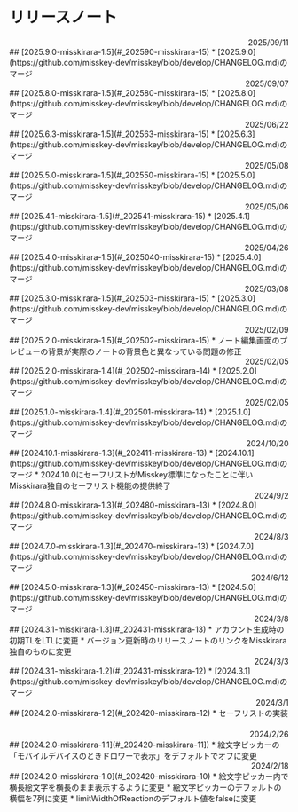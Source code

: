 # リリースノート

<div style="text-align: right;">2025/09/11</div> 
## [2025.9.0-misskirara-1.5](#_202590-misskirara-15)   
* [2025.9.0](https://github.com/misskey-dev/misskey/blob/develop/CHANGELOG.md)のマージ

<div style="text-align: right;">2025/09/07</div> 
## [2025.8.0-misskirara-1.5](#_202580-misskirara-15)   
* [2025.8.0](https://github.com/misskey-dev/misskey/blob/develop/CHANGELOG.md)のマージ

<div style="text-align: right;">2025/06/22</div> 
## [2025.6.3-misskirara-1.5](#_202563-misskirara-15)   
* [2025.6.3](https://github.com/misskey-dev/misskey/blob/develop/CHANGELOG.md)のマージ

<div style="text-align: right;">2025/05/08</div> 
## [2025.5.0-misskirara-1.5](#_202550-misskirara-15)   
* [2025.5.0](https://github.com/misskey-dev/misskey/blob/develop/CHANGELOG.md)のマージ

<div style="text-align: right;">2025/05/06</div> 
## [2025.4.1-misskirara-1.5](#_202541-misskirara-15)   
* [2025.4.1](https://github.com/misskey-dev/misskey/blob/develop/CHANGELOG.md)のマージ

<div style="text-align: right;">2025/04/26</div> 
## [2025.4.0-misskirara-1.5](#_2025040-misskirara-15)   
* [2025.4.0](https://github.com/misskey-dev/misskey/blob/develop/CHANGELOG.md)のマージ

<div style="text-align: right;">2025/03/08</div> 
## [2025.3.0-misskirara-1.5](#_202503-misskirara-15)   
* [2025.3.0](https://github.com/misskey-dev/misskey/blob/develop/CHANGELOG.md)のマージ

<div style="text-align: right;">2025/02/09</div> 
## [2025.2.0-misskirara-1.5](#_202502-misskirara-15)   
* ノート編集画面のプレビューの背景が実際のノートの背景色と異なっている問題の修正   

<div style="text-align: right;">2025/02/05</div> 
## [2025.2.0-misskirara-1.4](#_202502-misskirara-14)   
* [2025.2.0](https://github.com/misskey-dev/misskey/blob/develop/CHANGELOG.md)のマージ

<div style="text-align: right;">2025/02/05</div> 
## [2025.1.0-misskirara-1.4](#_202501-misskirara-14)   
* [2025.1.0](https://github.com/misskey-dev/misskey/blob/develop/CHANGELOG.md)のマージ

<div style="text-align: right;">2024/10/20</div> 
## [2024.10.1-misskirara-1.3](#_202411-misskirara-13)   
* [2024.10.1](https://github.com/misskey-dev/misskey/blob/develop/CHANGELOG.md)のマージ
* 2024.10.0にセーフリストがMisskey標準になったことに伴いMisskirara独自のセーフリスト機能の提供終了   

<div style="text-align: right;">2024/9/2</div> 
## [2024.8.0-misskirara-1.3](#_202480-misskirara-13)   
* [2024.8.0](https://github.com/misskey-dev/misskey/blob/develop/CHANGELOG.md)のマージ

<div style="text-align: right;">2024/8/3</div> 
## [2024.7.0-misskirara-1.3](#_202470-misskirara-13)   
* [2024.7.0](https://github.com/misskey-dev/misskey/blob/develop/CHANGELOG.md)のマージ  

<div style="text-align: right;">2024/6/12</div> 
## [2024.5.0-misskirara-1.3](#_202450-misskirara-13)   
* [2024.5.0](https://github.com/misskey-dev/misskey/blob/develop/CHANGELOG.md)のマージ  
　  
　  
 
<div style="text-align: right;">2024/3/8</div> 
## [2024.3.1-misskirara-1.3](#_202431-misskirara-13)   
* アカウント生成時の初期TLをLTLに変更
* バージョン更新時のリリースノートのリンクをMisskirara独自のものに変更
　  
　  
 
<div style="text-align: right;">2024/3/3</div> 
## [2024.3.1-misskirara-1.2](#_202431-misskirara-12)   
* [2024.3.1](https://github.com/misskey-dev/misskey/blob/develop/CHANGELOG.md)のマージ  
　  
　  
    
<div style="text-align: right;">2024/3/1</div> 
## [2024.2.0-misskirara-1.2](#_202420-misskirara-12)
* セーフリストの実装  
　  
　  

  
<div style="text-align: right;">2024/2/26</div> 
## [2024.2.0-misskirara-1.1](#_202420-misskirara-11])
* 絵文字ピッカーの「モバイルデバイスのときドロワーで表示」をデフォルトでオフに変更
　  
　  

  
<div style="text-align: right;">2024/2/18</div> 
## [2024.2.0-misskirara-1.0](#_202420-misskirara-10)
* 絵文字ピッカー内で横長絵文字を横長のまま表示するように変更
* 絵文字ピッカーのデフォルトの横幅を7列に変更
* limitWidthOfReactionのデフォルト値をfalseに変更 
　  
　  

  
